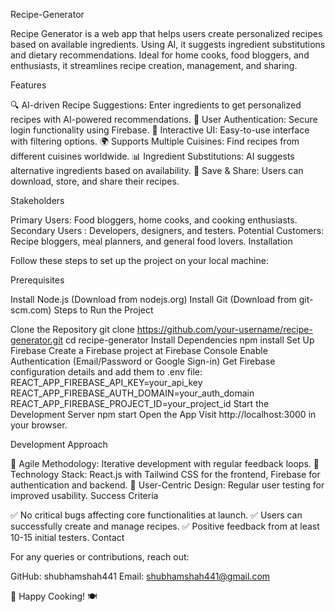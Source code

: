 Recipe-Generator

Recipe Generator is a web app that helps users create personalized recipes based on available ingredients. Using AI, it suggests ingredient substitutions and dietary recommendations. Ideal for home cooks, food bloggers, and enthusiasts, it streamlines recipe creation, management, and sharing.

Features

🔍 AI-driven Recipe Suggestions: Enter ingredients to get personalized recipes with AI-powered recommendations.
🔐 User Authentication: Secure login functionality using Firebase.
🎨 Interactive UI: Easy-to-use interface with filtering options.
🌍 Supports Multiple Cuisines: Find recipes from different cuisines worldwide.
📊 Ingredient Substitutions: AI suggests alternative ingredients based on availability.
💾 Save & Share: Users can download, store, and share their recipes.

Stakeholders

Primary Users: Food bloggers, home cooks, and cooking enthusiasts.
Secondary Users : Developers, designers, and testers.
Potential Customers: Recipe bloggers, meal planners, and general food lovers.
Installation

Follow these steps to set up the project on your local machine:

Prerequisites

Install Node.js (Download from nodejs.org)
Install Git (Download from git-scm.com)
Steps to Run the Project

Clone the Repository
git clone https://github.com/your-username/recipe-generator.git
cd recipe-generator
Install Dependencies
npm install
Set Up Firebase
Create a Firebase project at Firebase Console
Enable Authentication (Email/Password or Google Sign-in)
Get Firebase configuration details and add them to .env file:
REACT_APP_FIREBASE_API_KEY=your_api_key
REACT_APP_FIREBASE_AUTH_DOMAIN=your_auth_domain
REACT_APP_FIREBASE_PROJECT_ID=your_project_id
Start the Development Server
npm start
Open the App
Visit http://localhost:3000 in your browser.

Development Approach

📌 Agile Methodology: Iterative development with regular feedback loops.
🚀 Technology Stack: React.js with Tailwind CSS for the frontend, Firebase for authentication and backend.
🔄 User-Centric Design: Regular user testing for improved usability.
Success Criteria

✅ No critical bugs affecting core functionalities at launch.
✅ Users can successfully create and manage recipes.
✅ Positive feedback from at least 10-15 initial testers.
Contact

For any queries or contributions, reach out:

GitHub: shubhamshah441
Email: shubhamshah441@gmail.com

🚀 Happy Cooking! 🍽️
